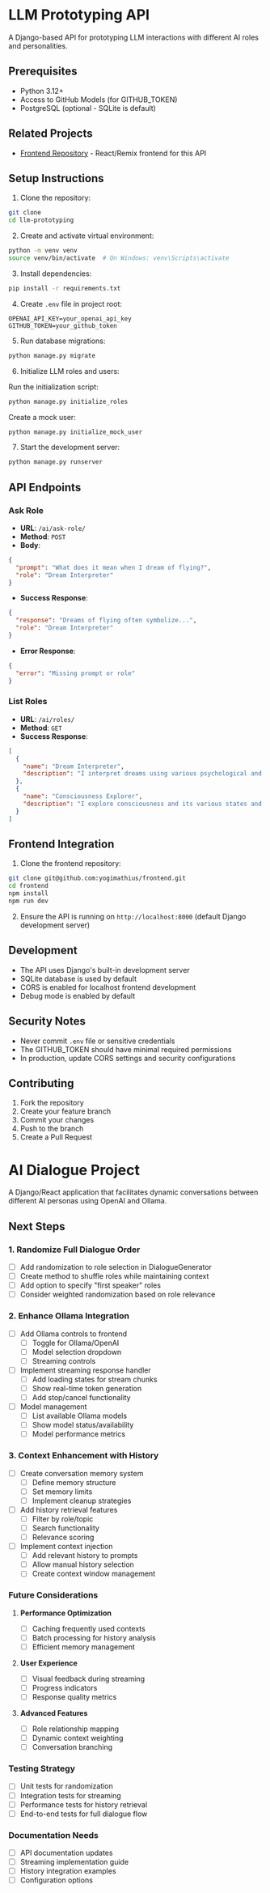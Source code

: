 # LLM Prototyping API

A Django-based API for prototyping LLM interactions with different AI roles and personalities.

## Prerequisites

- Python 3.12+
- Access to GitHub Models (for GITHUB_TOKEN)
- PostgreSQL (optional - SQLite is default)

## Related Projects

- [Frontend Repository](https://github.com/yogimathius/frontend) - React/Remix frontend for this API

## Setup Instructions

1. Clone the repository:

```bash
git clone
cd llm-prototyping
```

2. Create and activate virtual environment:

```bash
python -m venv venv
source venv/bin/activate  # On Windows: venv\Scripts\activate
```

3. Install dependencies:

```bash
pip install -r requirements.txt
```

4. Create `.env` file in project root:

```env
OPENAI_API_KEY=your_openai_api_key
GITHUB_TOKEN=your_github_token
```

5. Run database migrations:

```bash
python manage.py migrate
```

6. Initialize LLM roles and users:

Run the initialization script:

```bash
python manage.py initialize_roles
```

Create a mock user:

```bash
python manage.py initialize_mock_user
```

7. Start the development server:

```bash
python manage.py runserver
```

## API Endpoints

### Ask Role

- **URL**: `/ai/ask-role/`
- **Method**: `POST`
- **Body**:

```json
{
  "prompt": "What does it mean when I dream of flying?",
  "role": "Dream Interpreter"
}
```

- **Success Response**:

```json
{
  "response": "Dreams of flying often symbolize...",
  "role": "Dream Interpreter"
}
```

- **Error Response**:

```json
{
  "error": "Missing prompt or role"
}
```

### List Roles

- **URL**: `/ai/roles/`
- **Method**: `GET`
- **Success Response**:

```json
[
  {
    "name": "Dream Interpreter",
    "description": "I interpret dreams using various psychological and cultural perspectives."
  },
  {
    "name": "Consciousness Explorer",
    "description": "I explore consciousness and its various states and phenomena."
  }
]
```

## Frontend Integration

1. Clone the frontend repository:

```bash
git clone git@github.com:yogimathius/frontend.git
cd frontend
npm install
npm run dev
```

2. Ensure the API is running on `http://localhost:8000` (default Django development server)

## Development

- The API uses Django's built-in development server
- SQLite database is used by default
- CORS is enabled for localhost frontend development
- Debug mode is enabled by default

## Security Notes

- Never commit `.env` file or sensitive credentials
- The GITHUB_TOKEN should have minimal required permissions
- In production, update CORS settings and security configurations

## Contributing

1. Fork the repository
2. Create your feature branch
3. Commit your changes
4. Push to the branch
5. Create a Pull Request

# AI Dialogue Project

A Django/React application that facilitates dynamic conversations between different AI personas using OpenAI and Ollama.

## Next Steps

### 1. Randomize Full Dialogue Order

- [ ] Add randomization to role selection in DialogueGenerator
- [ ] Create method to shuffle roles while maintaining context
- [ ] Add option to specify "first speaker" roles
- [ ] Consider weighted randomization based on role relevance

### 2. Enhance Ollama Integration

- [ ] Add Ollama controls to frontend
  - [ ] Toggle for Ollama/OpenAI
  - [ ] Model selection dropdown
  - [ ] Streaming controls
- [ ] Implement streaming response handler
  - [ ] Add loading states for stream chunks
  - [ ] Show real-time token generation
  - [ ] Add stop/cancel functionality
- [ ] Model management
  - [ ] List available Ollama models
  - [ ] Show model status/availability
  - [ ] Model performance metrics

### 3. Context Enhancement with History

- [ ] Create conversation memory system
  - [ ] Define memory structure
  - [ ] Set memory limits
  - [ ] Implement cleanup strategies
- [ ] Add history retrieval features
  - [ ] Filter by role/topic
  - [ ] Search functionality
  - [ ] Relevance scoring
- [ ] Implement context injection
  - [ ] Add relevant history to prompts
  - [ ] Allow manual history selection
  - [ ] Create context window management

### Future Considerations

1. **Performance Optimization**

   - [ ] Caching frequently used contexts
   - [ ] Batch processing for history analysis
   - [ ] Efficient memory management

2. **User Experience**

   - [ ] Visual feedback during streaming
   - [ ] Progress indicators
   - [ ] Response quality metrics

3. **Advanced Features**
   - [ ] Role relationship mapping
   - [ ] Dynamic context weighting
   - [ ] Conversation branching

### Testing Strategy

- [ ] Unit tests for randomization
- [ ] Integration tests for streaming
- [ ] Performance tests for history retrieval
- [ ] End-to-end tests for full dialogue flow

### Documentation Needs

- [ ] API documentation updates
- [ ] Streaming implementation guide
- [ ] History integration examples
- [ ] Configuration options
